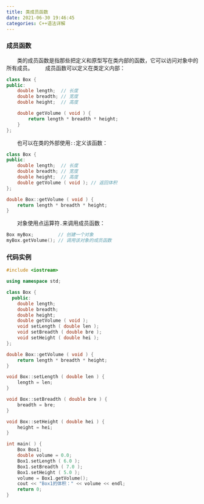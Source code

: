 ```yaml
---
title: 类成员函数
date: 2021-06-30 19:46:45
categories: C++语法详解
---
```

### 成员函数

&emsp;&emsp;类的成员函数是指那些把定义和原型写在类内部的函数，它可以访问对象中的所有成员。<!--more-->
&emsp;&emsp;成员函数可以定义在类定义内部：

``` cpp
class Box {
public:
    double length;  // 长度
    double breadth; // 宽度
    double height;  // 高度

    double getVolume ( void ) {
        return length * breadth * height;
    }
};
```

&emsp;&emsp;也可以在类的外部使用`::`定义该函数：

``` cpp
class Box {
public:
    double length;  // 长度
    double breadth; // 宽度
    double height;  // 高度
    double getVolume ( void ); // 返回体积
};

double Box::getVolume ( void ) {
    return length * breadth * height;
}
```

&emsp;&emsp;对象使用点运算符`.`来调用成员函数：

``` cpp
Box myBox;         // 创建一个对象
myBox.getVolume(); // 调用该对象的成员函数
```

### 代码实例

``` cpp
#include <iostream>

using namespace std;

class Box {
  public:
    double length;
    double breadth;
    double height;
    double getVolume ( void );
    void setLength ( double len );
    void setBreadth ( double bre );
    void setHeight ( double hei );
};

double Box::getVolume ( void ) {
    return length * breadth * height;
}

void Box::setLength ( double len ) {
    length = len;
}

void Box::setBreadth ( double bre ) {
    breadth = bre;
}

void Box::setHeight ( double hei ) {
    height = hei;
}

int main( ) {
    Box Box1;
    double volume = 0.0;
    Box1.setLength ( 6.0 );
    Box1.setBreadth ( 7.0 );
    Box1.setHeight ( 5.0 );
    volume = Box1.getVolume();
    cout << "Box1的体积：" << volume << endl;
    return 0;
}
```